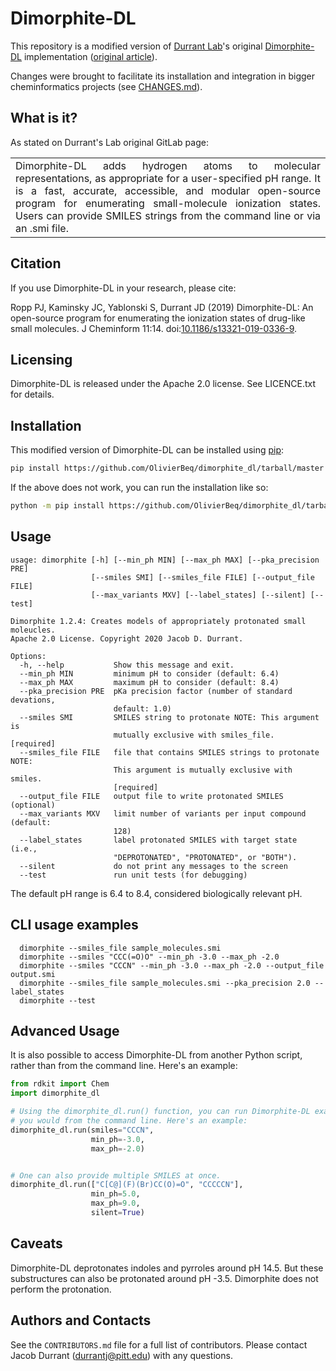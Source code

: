 Dimorphite-DL
=============

This repository is a modified version of [Durrant Lab](https://durrantlab.pitt.edu/)'s original [Dimorphite-DL](https://git.durrantlab.pitt.edu/jdurrant/dimorphite_dl) implementation ([original article](https://www.doi.org/10.1186/s13321-019-0336-9)).

Changes were brought to facilitate its installation and integration in bigger cheminformatics projects (see [CHANGES.md](CHANGES.md)).

What is it?
-----------

As stated on Durrant's Lab original GitLab page: 
<table>
  <tr>
    <td align="justify">
Dimorphite-DL adds hydrogen atoms to molecular representations, as appropriate
for a user-specified pH range. 
It is a fast, accurate, accessible, and modular open-source program for enumerating small-molecule ionization states.  
Users can provide SMILES strings from the command line or via an .smi file.
</td>
  </tr>
</table>

Citation
--------

If you use Dimorphite-DL in your research, please cite:

Ropp PJ, Kaminsky JC, Yablonski S, Durrant JD (2019) Dimorphite-DL: An
open-source program for enumerating the ionization states of drug-like small
molecules. J Cheminform 11:14. doi:[10.1186/s13321-019-0336-9](https://www.doi.org/10.1186/s13321-019-0336-9).

Licensing
---------

Dimorphite-DL is released under the Apache 2.0 license. See LICENCE.txt for
details.

Installation
---------

This modified version of Dimorphite-DL can be installed using [pip](https://pip.pypa.io/en/stable/getting-started/):
```bash
pip install https://github.com/OlivierBeq/dimorphite_dl/tarball/master
```
If the above does not work, you can run the installation like so:
```bash
python -m pip install https://github.com/OlivierBeq/dimorphite_dl/tarball/master
```



Usage
-----

```
usage: dimorphite [-h] [--min_ph MIN] [--max_ph MAX] [--pka_precision PRE]
                  [--smiles SMI] [--smiles_file FILE] [--output_file FILE]
                  [--max_variants MXV] [--label_states] [--silent] [--test]

Dimorphite 1.2.4: Creates models of appropriately protonated small moleucles.
Apache 2.0 License. Copyright 2020 Jacob D. Durrant.

Options:
  -h, --help           Show this message and exit.
  --min_ph MIN         minimum pH to consider (default: 6.4)
  --max_ph MAX         maximum pH to consider (default: 8.4)
  --pka_precision PRE  pKa precision factor (number of standard devations,
                       default: 1.0)
  --smiles SMI         SMILES string to protonate NOTE: This argument is
                       mutually exclusive with smiles_file.  [required]
  --smiles_file FILE   file that contains SMILES strings to protonate NOTE:
                       This argument is mutually exclusive with smiles.
                       [required]
  --output_file FILE   output file to write protonated SMILES (optional)
  --max_variants MXV   limit number of variants per input compound (default:
                       128)
  --label_states       label protonated SMILES with target state (i.e.,
                       "DEPROTONATED", "PROTONATED", or "BOTH").
  --silent             do not print any messages to the screen
  --test               run unit tests (for debugging)
```

The default pH range is 6.4 to 8.4, considered biologically relevant pH.

CLI usage examples
--------

```
  dimorphite --smiles_file sample_molecules.smi
  dimorphite --smiles "CCC(=O)O" --min_ph -3.0 --max_ph -2.0
  dimorphite --smiles "CCCN" --min_ph -3.0 --max_ph -2.0 --output_file output.smi
  dimorphite --smiles_file sample_molecules.smi --pka_precision 2.0 --label_states
  dimorphite --test
```

Advanced Usage
--------------

It is also possible to access Dimorphite-DL from another Python script, rather
than from the command line. Here's an example:

```python
from rdkit import Chem
import dimorphite_dl

# Using the dimorphite_dl.run() function, you can run Dimorphite-DL exactly as
# you would from the command line. Here's an example:
dimorphite_dl.run(smiles="CCCN",
                  min_ph=-3.0,
                  max_ph=-2.0)


# One can also provide multiple SMILES at once.
dimorphite_dl.run(["C[C@](F)(Br)CC(O)=O", "CCCCCN"],
                  min_ph=5.0,
                  max_ph=9.0,
                  silent=True)
```

Caveats
-------

Dimorphite-DL deprotonates indoles and pyrroles around pH 14.5. But these
substructures can also be protonated around pH -3.5. Dimorphite does not
perform the protonation.

Authors and Contacts
--------------------

See the `CONTRIBUTORS.md` file for a full list of contributors. Please contact
Jacob Durrant (durrantj@pitt.edu) with any questions.
